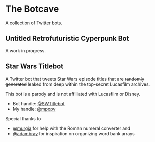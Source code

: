 # The Botcave

A collection of Twitter bots.

## Untitled Retrofuturistic Cyperpunk Bot

A work in progress.

## Star Wars Titlebot

A Twitter bot that tweets Star Wars episode titles that are ~~randomly generated~~ leaked from deep within the top-secret Lucasfilm archives.

This bot is a parody and is not affiliated with Lucasfilm or Disney.

* Bot handle: [@SWTitlebot](https://twitter.com/SWTitlebot)
* My handle: [@mpopv](https://twitter.com/mpopv)

Special thanks to

* [@murgia](https://github.com/murgia) for help with the Roman numeral converter and
* [@adambray](https://github.com/adambray) for inspiration on organizing word bank arrays
